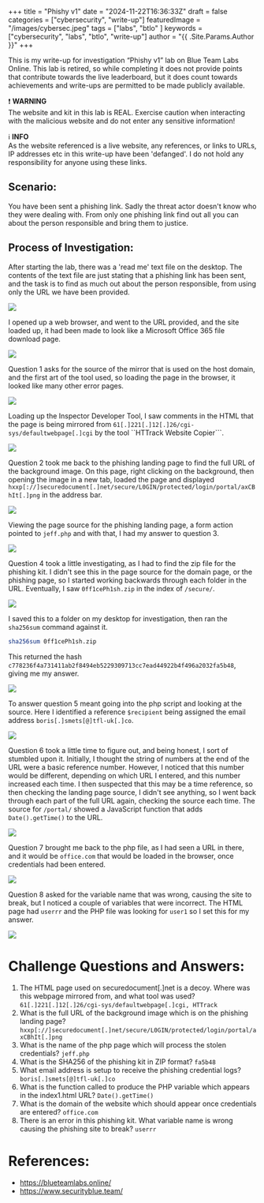 +++
title = "Phishy v1"
date = "2024-11-22T16:36:33Z"
draft = false
categories = ["cybersecurity", "write-up"]
featuredImage = "/images/cybersec.jpeg"
tags = ["labs", "btlo" ]
keywords = ["cybersecurity", "labs", "btlo", "write-up"]
author = "{{ .Site.Params.Author }}"
+++

This is my write-up for investigation “Phishy v1” lab on Blue Team Labs Online. This lab is retired, so while completing it does not provide points that contribute towards the live leaderboard, but it does count towards achievements and write-ups are permitted to be made publicly available.

❗
**WARNING**  
The website and kit in this lab is REAL. Exercise caution when interacting with the malicious website and do not enter any sensitive information!

ℹ️
**INFO**  
As the website referenced is a live website, any references, or links to URLs, IP addresses etc in this write-up have been 'defanged'. I do not hold any responsibility for anyone using these links.

## Scenario:

You have been sent a phishing link. Sadly the threat actor doesn't know who they were dealing with. From only one phishing link find out all you can about the person responsible and bring them to justice.

## Process of Investigation:

After starting the lab, there was a 'read me' text file on the desktop. The contents of the text file are just stating that a phishing link has been sent, and the task is to find as much out about the person responsible, from using only the URL we have been provided.

![](00_readme.jpg)

I opened up a web browser, and went to the URL provided, and the site loaded up, it had been made to look like a Microsoft Office 365 file download page.

![](01_url.jpg)

Question 1 asks for the source of the mirror that is used on the host domain, and the first art of the tool used, so loading the page in the browser, it looked like many other error pages.

![](02_domain.jpg)

Loading up the Inspector Developer Tool, I saw comments in the HTML that the page is being mirrored from ```61[.]221[.]12[.]26/cgi-sys/defaultwebpage[.]cgi``` by the tool ``HTTrack Website Copier```.

![](03_mirror_source.jpg)

Question 2 took me back to the phishing landing page to find the full URL of the background image. On this page, right clicking on the background, then opening the image in a new tab, loaded the page and displayed ```hxxp[://]securedocument[.]net/secure/L0GIN/protected/login/portal/axCBhIt[.]png``` in the address bar.

![](04_background.jpg)

Viewing the page source for the phishing landing page, a form action pointed to ```jeff.php``` and with that, I had my answer to question 3.

![](05_jeff.jpg)

Question 4 took a little investigating, as I had to find the zip file for the phishing kit. I didn't see this in the page source for the domain page, or the phishing page, so I started working backwards through each folder in the URL. Eventually, I saw ```0ff1cePh1sh.zip``` in the index of ```/secure/```.

![](06_zipfile.jpg)

I saved this to a folder on my desktop for investigation, then ran the ```sha256sum``` command against it.
```bash
sha256sum 0ff1cePh1sh.zip
```

This returned the hash ```c778236f4a731411ab2f8494eb5229309713cc7ead44922b4f496a2032fa5b48```, giving me my answer.

![](07_zip_hash.jpg)

To answer question 5 meant going into the php script and looking at the source. Here I identified a reference ```$recipient``` being assigned the email address ```boris[.]smets[@]tfl-uk[.]co```.

![](08_recipient.jpg)

Question 6 took a little time to figure out, and being honest, I sort of stumbled upon it. Initially, I thought the string of numbers at the end of the URL were a basic reference number. However, I noticed that this number would be different, depending on which URL I entered, and this number increased each time.
I then suspected that this may be a time reference, so then checking the landing page source, I didn't see anything, so I went back through each part of the full URL again, checking the source each time.
The source for ```/portal/``` showed a JavaScript function that adds ```Date().getTime()``` to the URL.

![](09_js_function.jpg)

Question 7 brought me back to the php file, as I had seen a URL in there, and it would be ```office.com``` that would be loaded in the browser, once credentials had been entered.

![](10_redirect.jpg)

Question 8 asked for the variable name that was wrong, causing the site to break, but I noticed a couple of variables that were incorrect. The HTML page had ```userrr``` and the PHP file was looking for ```user1``` so I set this for my answer.

![](11_variables.jpg)

# Challenge Questions and Answers:

1. The HTML page used on securedocument[.]net is a decoy. Where was this webpage mirrored from, and what tool was used? ```61[.]221[.]12[.]26/cgi-sys/defaultwebpage[.]cgi, HTTrack```
2. What is the full URL of the background image which is on the phishing landing page? ```hxxp[://]securedocument[.]net/secure/L0GIN/protected/login/portal/axCBhIt[.]png```
3. What is the name of the php page which will process the stolen credentials? ```jeff.php```
4. What is the SHA256 of the phishing kit in ZIP format? ```fa5b48```
5. What email address is setup to receive the phishing credential logs? ```boris[.]smets[@]tfl-uk[.]co```
6. What is the function called to produce the PHP variable which appears in the index1.html URL? ```Date().getTime()```
7. What is the domain of the website which should appear once credentials are entered? ```office.com```
8. There is an error in this phishing kit. What variable name is wrong causing the phishing site to break? ```userrr```

# References:

- https://blueteamlabs.online/
- https://www.securityblue.team/
